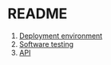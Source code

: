 # README

1. [Deployment environment](https://github.com/souhailmerroun-poc/binance-order-history/wiki/Deployment-environment)
2. [Software testing](https://github.com/souhailmerroun-poc/binance-order-history/wiki/Software-testing)
3. [API](https://github.com/souhailmerroun-poc/binance-order-history/wiki/API)
